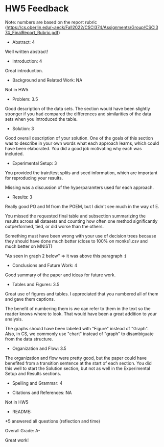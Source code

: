 # HW5 Feedback

Note: numbers are based on the report rubric (https://cs.oberlin.edu/~aeck/Fall2022/CSCI374/Assignments/Group/CSCI374_FinalReport_Rubric.pdf)

- Abstract: 4

Well written abstract!


- Introduction: 4

Great introduction.


- Background and Related Work: NA

Not in HW5


- Problem: 3.5

Good description of the data sets.  The section would have been slightly stronger if you had compared the differences and similarities of the data sets when you introduced the table.


- Solution: 3

Good overall description of your solution.  One of the goals of this section was to describe in your own words what each approach learns, which could have been elaborated.  You did a good job motivating why each was included.


- Experimental Setup: 3

You provided the train/test splits and seed information, which are important for reproducing your results.

Missing was a discussion of the hyperparamters used for each approach.


- Results: 3

Really good PO and M from the POEM, but I didn't see much in the way of E.

You missed the requested final table and subsection summarizing the results across all datasets and counting how often one method significantly outperformed, tied, or did worse than the others.

Something must have been wrong with your use of decision trees because they should have done much better (close to 100% on monks1.csv and much better on MNIST)

"As seen in graph 2 below" => it was above this paragraph :)


- Conclusions and Future Work: 4

Good summary of the paper and ideas for future work.


- Tables and Figures: 3.5

Great use of figures and tables.  I appreciated that you numbered all of them and gave them captions.

The benefit of numbering them is we can refer to them in the text so the reader knows where to look.  That would have been a great addition to your analysis.

The graphs should have been labeled with "Figure" instead of "Graph".  Also, in CS, we commonly use "chart" instead of "graph" to disambiguate from the data structure.


- Organization and Flow: 3.5

The organization and flow were pretty good, but the paper could have benefited from a transition sentence at the start of each section.  You did this well to start the Solution section, but not as well in the Experimental Setup and Results sections.


- Spelling and Grammar: 4


- Citations and References: NA

Not in HW5


- README:

+5 answered all questions (reflection and time)


Overall Grade: A-

Great work!
